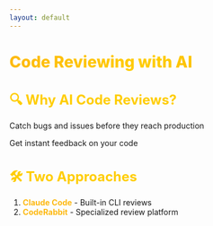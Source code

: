 ```yaml
---
layout: default
---
```


# Code Reviewing with AI

<div class="flex flex-col gap-14 mt-14">

<div v-click>

## 🔍 Why AI Code Reviews?
Catch bugs and issues before they reach production

Get instant feedback on your code

</div>

<div v-click>

## 🛠️ Two Approaches
1. **Claude Code** - Built-in CLI reviews
2. **CodeRabbit** - Specialized review platform

</div>

</div>

<style>
h1 {
  background: linear-gradient(135deg, #FDB913 0%, #FFCD00 50%, #F7A600 100%);
  -webkit-background-clip: text;
  -webkit-text-fill-color: transparent;
  background-clip: text;
  font-weight: 800;
}

h2 {
  color: #FFCD00;
  font-size: 1.5rem;
  margin-bottom: 0.75rem;
}

.slidev-layout {
  background: linear-gradient(135deg, #1a1a1a 0%, #2d2d2d 100%);
  color: #ffffff;
}

strong {
  color: #FDB913;
}
</style>
